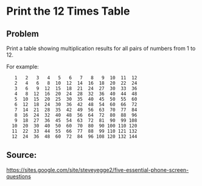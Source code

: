 # Print the 12 Times Table

## Problem

Print a table showing multiplication results for all pairs of numbers
from 1 to 12.

For example:

       1   2   3   4   5   6   7   8   9  10  11  12
       2   4   6   8  10  12  14  16  18  20  22  24
       3   6   9  12  15  18  21  24  27  30  33  36
       4   8  12  16  20  24  28  32  36  40  44  48
       5  10  15  20  25  30  35  40  45  50  55  60
       6  12  18  24  30  36  42  48  54  60  66  72
       7  14  21  28  35  42  49  56  63  70  77  84
       8  16  24  32  40  48  56  64  72  80  88  96
       9  18  27  36  45  54  63  72  81  90  99 108
      10  20  30  40  50  60  70  80  90 100 110 120
      11  22  33  44  55  66  77  88  99 110 121 132
      12  24  36  48  60  72  84  96 108 120 132 144

## Source:

https://sites.google.com/site/steveyegge2/five-essential-phone-screen-questions
